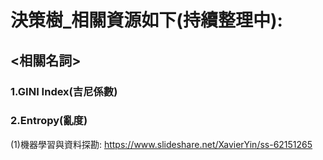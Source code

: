 # 決策樹_相關資源如下(持續整理中):

## <相關名詞>
###  1.GINI Index(吉尼係數)
###  2.Entropy(亂度)
(1)機器學習與資料探勘: 
  https://www.slideshare.net/XavierYin/ss-62151265
